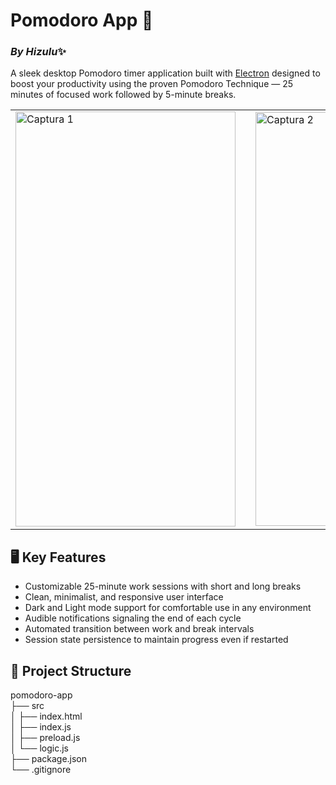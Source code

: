 # Pomodoro App 💖
### *By Hizulu*✨  
A sleek desktop Pomodoro timer application built with [Electron](https://www.electronjs.org/) designed to boost your productivity using the proven Pomodoro Technique — 25 minutes of focused work followed by 5-minute breaks.

<table align="center">
  <tr>
    <td><img width="352" height="664" alt="Captura 1" src="https://github.com/user-attachments/assets/526f30ee-292a-4f99-b1c1-6ecbd949f8d3" /></td>
    <td style="width: 20px;"></td>
    <td><img width="366" height="662" alt="Captura 2" src="https://github.com/user-attachments/assets/150a2101-7a8f-40e8-a32d-512e9b00e8af" /></td>
  </tr>
</table>

## 🖥️ Key Features

- Customizable 25-minute work sessions with short and long breaks  
- Clean, minimalist, and responsive user interface
- Dark and Light mode support for comfortable use in any environment
- Audible notifications signaling the end of each cycle  
- Automated transition between work and break intervals  
- Session state persistence to maintain progress even if restarted  

## 📂 Project Structure

pomodoro-app  
├── src  
│   ├── index.html          
│   ├── index.js           
│   ├── preload.js          
│   └── logic.js            
├── package.json            
└── .gitignore             


